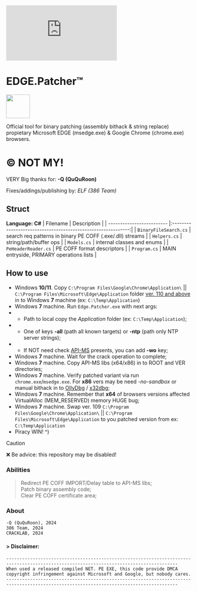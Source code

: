 ![progress](http://www.yarntomato.com/percentbarmaker/button.php?barPosition=77&leftFill=%23FF0000 "progress") 
# EDGE.Patcher™
<img src="https://github.com/Blaukovitch/EDGE.Patcher/blob/main/edge_patcher_logo.png" width="64">

Official tool for binary patching (assembly bithack &amp; string replace) propietary Microsoft EDGE (msedge.exe) &amp; Google Chrome (chrome.exe) browsers.

# © NOT MY!
VERY Big thanks for:  **-Q (QuQuRoon)**  

 Fixes/addings/publishing by: *ELF (386 Team)*  

 ## Struct
**Language: C#**
| Filename                  | Description                                                  |
| ------------------------- |:------------------------------------------------------------:|
| `BinaryFileSearch.cs`     | search req patterns in binary PE COFF (.exe/.dll) streams    |
| `Helpers.cs`              | string/path/buffer ops                                       |
| `Models.cs`               | internal classes and enums                                   |
| `PeHeaderReader.cs`       | PE COFF format descriptors                                   |
| `Program.cs`              | MAIN entryside, PRIMARY operations lists                     |

## How to use
* Windows **10/11**. Copy `C:\Program Files\Google\Chrome\Application\` || `C:\Program Files\Microsoft\Edge\Application` folder [ver. 110 and above](https://support.google.com/chrome/thread/185534985/sunsetting-support-for-windows-7-8-8-1-and-windows-server-2012-and-2012-r2-in-early-2023?hl=en) in to Windows **7** machine (ex: `C:\Temp\Application`)   
* Windows **7** machine. Run `Edge.Patcher.exe` with next args:  
* * Path to local copy the *Application* folder (ex: `C:\Temp\Application`);    
* * One of keys **-all** (path all known targets) or **-ntp** (path only NTP server strings);    
* * If NOT need check [API-MS](https://github.com/Blaukovitch/API-MS-WIN_XP/) presents, you can add **-wo** key;  
* Windows **7** machine. Wait for the crack operation to complete;  
* Windows **7** machine. Copy API-MS libs (x64/x86) in to ROOT and VER directories;  
* Windows **7** machine. Verify patched variant via run `chrome.exe`/`msedge.exe`. For **x86** vers may be need *-no-sandbox* or manual bithack in to [OllyDbg](https://www.ollydbg.de/) / [x32dbg](https://x64dbg.com/);
* Windows **7** machine. Remember that **x64** of browsers versions affected VirtualAlloc (MEM_RESERVED) memory HUGE bug;
* Windows **7** machine. Swap ver. 109  `C:\Program Files\Google\Chrome\Application\` || `C:\Program Files\Microsoft\Edge\Application` to you patched version from ex: `C:\Temp\Application`
* Piracy WIN! ^)

> [!CAUTION]
> ❌ Be advice: this repository may be disabled!

### Abilities
> Redirect PE COFF IMPORT/Delay table to API-MS libs;  
> Patch binary assembly code;  
> Clear PE COFF certificate area;  

### About 
```
-Q (QuQuRoon), 2024  
386 Team, 2024  
CRACKLAB, 2024
```

#### 	> Disclaimer:
	---------------------------------------------------------------------------------------------------------------------------------------
	When used a released compiled NET. PE EXE, this code provide DMCA copyright infringement against Microsoft and Google, but nobody cares. 
	---------------------------------------------------------------------------------------------------------------------------------------
